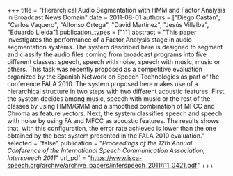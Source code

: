 +++
title = "Hierarchical Audio Segmentation with HMM and Factor Analysis in Broadcast News Domain"
date = 2011-08-01
authors = ["Diego Castán", "Carlos Vaquero", "Alfonso Ortega", "David Martínez", "Jesús Villalba", "Eduardo Lleida"]
publication_types = ["1"]
abstract = "This paper investigates the performance of a Factor Analysis stage in audio segmentation systems. The system described here is designed to segment and classify the audio files coming from broadcast programs into five different classes: speech, speech with noise, speech with music, music or others. This task was recently proposed as a competitive evaluation organized by the Spanish Network on Speech Technologies as part of the conference FALA 2010. The system proposed here makes use of a hierarchical structure in two steps with two different acoustic features. First, the system decides among music, speech with music or the rest of the classes by using HMM/GMM and a smoothed combination of MFCC and Chroma as feature vectors. Next, the system classifies speech and speech with noise by using FA and MFCC as acoustic features. The results shows that, with this configuration, the error rate achieved is lower than the one obtained by the best system presented in the FALA 2010 evaluation."
selected = "false"
publication = "*Proceedings of the 12th Annual Conference of the International Speech Communication Association, Interspeech 2011*"
url_pdf = "https://www.isca-speech.org/archive/archive_papers/interspeech_2011/i11_0421.pdf"
+++

